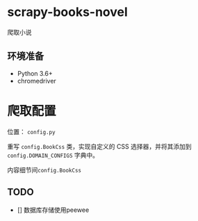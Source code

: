 # scrapy-books-novel

爬取小说

## 环境准备

- Python 3.6+
- chromedriver

# 爬取配置

位置： `config.py`

重写 `config.BookCss` 类，实现自定义的 CSS 选择器，并将其添加到 `config.DOMAIN_CONFIGS`
字典中。

内容细节间`config.BookCss`

## TODO

- [] 数据库存储使用peewee
